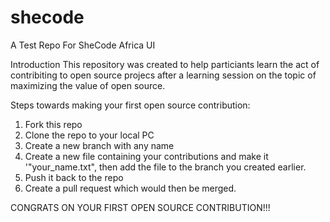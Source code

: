 # shecode
A Test Repo For SheCode Africa UI
 
Introduction
This repository was created to help particiants learn the act of contribiting to open source projecs after a learning session on the topic of maximizing the value of open source.

Steps towards making your first open source contribution:
1. Fork this repo
2. Clone the repo to your local PC
3. Create a new branch with any name
4. Create a new file containing your contributions and  make it '"your_name.txt", then add the file to the branch you created earlier.
5. Push it back to the repo
6. Create a pull request which would then be merged.

CONGRATS ON YOUR FIRST OPEN SOURCE CONTRIBUTION!!!
